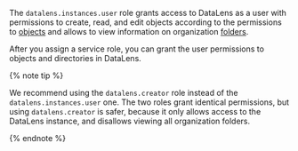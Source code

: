 The `datalens.instances.user` role grants access to DataLens as a user with permissions to create, read, and edit objects according to the permissions to [objects](../../../datalens/concepts/index.md#component-interrelation) and allows to view information on organization [folders](../../../resource-manager/concepts/resources-hierarchy.md#folder).

After you assign a service role, you can grant the user permissions to objects and directories in DataLens.

{% note tip %}

We recommend using the `datalens.creator` role instead of the `datalens.instances.user` one. The two roles grant identical permissions, but using `datalens.creator` is safer, because it only allows access to the DataLens instance, and disallows viewing all organization folders.

{% endnote %}

